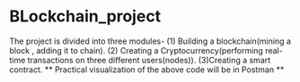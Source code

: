 # BLockchain_project
The project is divided into three modules-
(1) Building a blockchain(mining a block , adding it to chain). 
(2) Creating a Cryptocurrency(performing real-time transactions on three different users(nodes)).
(3)Creating a smart contract.
** Practical visualization of the above code will be in Postman ** 
